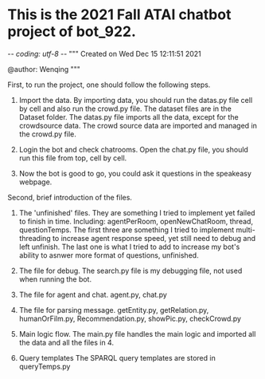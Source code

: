 # This is the 2021 Fall ATAI chatbot project of bot_922.
-*- coding: utf-8 -*-
"""
Created on Wed Dec 15 12:11:51 2021

@author: Wenqing
"""


First, to run the project, one should follow the following steps.

1. Import the data. 
By importing data, you should run the datas.py file cell by cell and also run the crowd.py file.
The dataset files are in the Dataset folder. The datas.py file imports all the data, except for the crowdsource data.
The crowd source data are imported and managed in the crowd.py file.

2. Login the bot and check chatrooms.
Open the chat.py file, you should run this file from top, cell by cell.

3. Now the bot is good to go, you could ask it questions in the speakeasy webpage.


Second, brief introduction of the files.

1. The 'unfinished' files.
They are something I tried to implement yet failed to finish in time.
Including: agentPerRoom, openNewChatRoom, thread, questionTemps.
The first three are something I tried to implement multi-threading to increase agent response speed, yet still need to debug and left unfinish.
The last one is what I tried to add to increase my bot's ability to asnwer more format of questions, unfinished.

2. The file for debug.
The search.py file is my debugging file, not used when running the bot.

3. The file for agent and chat.
agent.py, chat.py

4. The file for parsing message.
getEntity.py, getRelation.py, humanOrFilm.py, Recommendation.py, showPic.py, checkCrowd.py

5. Main logic flow.
The main.py file handles the main logic and imported all the data and all the files in 4.

6. Query templates
The SPARQL query templates are stored in queryTemps.py
